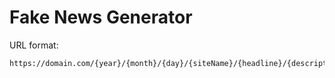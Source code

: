 # Fake News Generator

URL format:

```
https://domain.com/{year}/{month}/{day}/{siteName}/{headline}/{description}/{base64ImageUrl}
```

